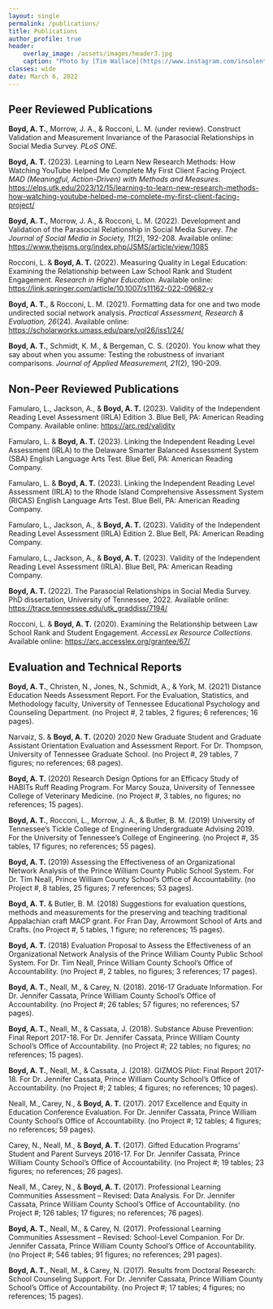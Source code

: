 ```yaml
---
layout: single
permalink: /publications/
title: Publications
author_profile: true
header:
    overlay_image: /assets/images/header3.jpg
    caption: "Photo by [Tim Wallace](https://www.instagram.com/insolentprodigy/)"
classes: wide
date: March 6, 2022
---
```


## Peer Reviewed Publications

**Boyd, A. T.**, Morrow, J. A., & Rocconi, L. M. (under review). Construct Validation and Measurement Invariance of the Parasocial Relationships in Social Media Survey. *PLoS ONE*.

**Boyd, A. T.** (2023). Learning to Learn New Research Methods: How Watching YouTube Helped Me Complete My First Client Facing Project. *MAD (Meaningful, Action-Driven) with Methods and Measures*. <https://elps.utk.edu/2023/12/15/learning-to-learn-new-research-methods-how-watching-youtube-helped-me-complete-my-first-client-facing-project/>

**Boyd, A. T.**, Morrow, J. A., & Rocconi, L. M. (2022). Development and Validation of the Parasocial Relationship in Social Media Survey. *The Journal of Social Media in Society, 11*(2), 192-208. Available online: <https://www.thejsms.org/index.php/JSMS/article/view/1085>

Rocconi, L. & **Boyd, A. T.** (2022). Measuring Quality in Legal Education: Examining the Relationship between Law School Rank and Student Engagement. *Research in Higher Education.* Available online: <https://link.springer.com/article/10.1007/s11162-022-09682-y>

**Boyd, A. T.**, & Rocconi, L. M. (2021). Formatting data for one and two mode undirected social network analysis. *Practical Assessment, Research & Evaluation, 26*(24). Available online: <https://scholarworks.umass.edu/pare/vol26/iss1/24/>

**Boyd, A. T.**, Schmidt, K. M., & Bergeman, C. S. (2020). You know what they say about when you assume: Testing the robustness of invariant comparisons. *Journal of Applied Measurement, 21*(2), 190-209.

## Non-Peer Reviewed Publications

Famularo, L., Jackson, A., & **Boyd, A. T.** (2023). Validity of the Independent Reading Level Assessment (IRLA) Edition 3. Blue Bell, PA: American Reading Company. Available online: <https://arc.red/validity>

Famularo, L. & **Boyd, A. T.** (2023). Linking the Independent Reading Level Assessment (IRLA) to the Delaware Smarter Balanced Assessment System (SBA) English Language Arts Test. Blue Bell, PA: American Reading Company.

Famularo, L. & **Boyd, A. T.** (2023). Linking the Independent Reading Level Assessment (IRLA) to the Rhode Island Comprehensive Assessment System (RICAS) English Language Arts Test. Blue Bell, PA: American Reading Company.

Famularo, L., Jackson, A., & **Boyd, A. T.** (2023). Validity of the Independent Reading Level Assessment (IRLA) Edition 2. Blue Bell, PA: American Reading Company.

Famularo, L., Jackson, A., & **Boyd, A. T.** (2023). Validity of the Independent Reading Level Assessment (IRLA). Blue Bell, PA: American Reading Company.

**Boyd, A. T.** (2022). The Parasocial Relationships in Social Media Survey. PhD dissertation, University of Tennessee, 2022. Available online: <https://trace.tennessee.edu/utk_graddiss/7194/>

Rocconi, L. & **Boyd, A. T.** (2020). Examining the Relationship between Law School Rank and Student Engagement. *AccessLex Resource Collections.* Available online: <https://arc.accesslex.org/grantee/67/>

## Evaluation and Technical Reports

**Boyd, A. T.**, Christen, N., Jones, N., Schmidt, A., & York, M. (2021) Distance Education Needs Assessment Report. For the Evaluation, Statistics, and Methodology faculty, University of Tennessee Educational Psychology and Counseling Department. (no Project #, 2 tables, 2 figures; 6 references; 16 pages).

Narvaiz, S. & **Boyd, A. T.** (2020) 2020 New Graduate Student and Graduate Assistant Orientation Evaluation and Assessment Report. For Dr. Thompson, University of Tennessee Graduate School. (no Project #, 29 tables, 7 figures; no references; 68 pages).

**Boyd, A. T.** (2020) Research Design Options for an Efficacy Study of HABITs Ruff Reading Program. For Marcy Souza, University of Tennessee College of Veterinary Medicine. (no Project #, 3 tables, no figures; no references; 15 pages).

**Boyd, A. T.**, Rocconi, L., Morrow, J. A., & Butler, B. M. (2019) University of Tennessee’s Tickle College of Engineering Undergraduate Advising 2019. For the University of Tennessee’s College of Engineering. (no Project #, 35 tables, 17 figures; no references; 55 pages).

**Boyd, A. T.** (2019) Assessing the Effectiveness of an Organizational Network Analysis of the Prince William County Public School System. For Dr. Tim Neall, Prince William County School’s Office of Accountability. (no Project #, 8 tables, 25 figures; 7 references; 53 pages).

**Boyd, A. T.** & Butler, B. M. (2018) Suggestions for evaluation questions, methods and measurements for the preserving and teaching traditional Appalachian craft MACP grant. For Fran Day, Arrowmont School of Arts and Crafts. (no Project #, 5 tables, 1 figure; no references; 15 pages).

**Boyd, A. T.** (2018) Evaluation Proposal to Assess the Effectiveness of an Organizational Network Analysis of the Prince William County Public School System. For Dr. Tim Neall, Prince William County School’s Office of Accountability. (no Project #, 2 tables, no figures; 3 references; 17 pages).

**Boyd, A. T.**, Neall, M., & Carey, N. (2018). 2016-17 Graduate Information. For Dr. Jennifer Cassata, Prince William County School’s Office of Accountability. (no Project #; 26 tables; 57 figures; no references; 57 pages).

**Boyd, A. T.**, Neall, M., & Cassata, J. (2018). Substance Abuse Prevention: Final Report 2017-18. For Dr. Jennifer Cassata, Prince William County School’s Office of Accountability. (no Project #; 22 tables; no figures; no references; 15 pages).

**Boyd, A. T.**, Neall, M., & Cassata, J. (2018). GIZMOS Pilot: Final Report 2017-18. For Dr. Jennifer Cassata, Prince William County School’s Office of Accountability. (no Project #; 2 tables; 4 figures; no references; 10 pages).

Neall, M., Carey, N., & **Boyd, A. T.** (2017). 2017 Excellence and Equity in Education Conference Evaluation. For Dr. Jennifer Cassata, Prince William County School’s Office of Accountability. (no Project #; 12 tables; 4 figures; no references; 59 pages).

Carey, N., Neall, M., & **Boyd, A. T.** (2017). Gifted Education Programs’ Student and Parent Surveys 2016-17. For Dr. Jennifer Cassata, Prince William County School’s Office of Accountability. (no Project #; 19 tables; 23 figures; no references; 26 pages).

Neall, M., Carey, N., & **Boyd, A. T.** (2017). Professional Learning Communities Assessment – Revised: Data Analysis. For Dr. Jennifer Cassata, Prince William County School’s Office of Accountability. (no Project #; 126 tables; 17 figures; no references; 76 pages).

**Boyd, A. T.**, Neall, M., & Carey, N. (2017). Professional Learning Communities Assessment – Revised: School-Level Companion. For Dr. Jennifer Cassata, Prince William County School’s Office of Accountability. (no Project #; 546 tables; 91 figures; no references; 291 pages).

**Boyd, A. T.**, Neall, M., & Carey, N. (2017). Results from Doctoral Research: School Counseling Support. For Dr. Jennifer Cassata, Prince William County School’s Office of Accountability. (no Project #; 17 tables; 4 figures; no references; 15 pages).
